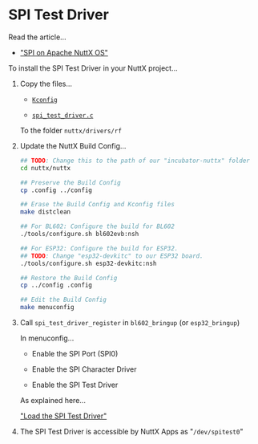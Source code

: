# SPI Test Driver

Read the article...

-   ["SPI on Apache NuttX OS"](https://lupyuen.github.io/articles/spi2)

To install the SPI Test Driver in your NuttX project...

1.  Copy the files...

    -   [`Kconfig`](Kconfig)
    
    -   [`spi_test_driver.c`](spi_test_driver.c)

    To the folder `nuttx/drivers/rf`

1.  Update the NuttX Build Config...

    ```bash
    ## TODO: Change this to the path of our "incubator-nuttx" folder
    cd nuttx/nuttx

    ## Preserve the Build Config
    cp .config ../config

    ## Erase the Build Config and Kconfig files
    make distclean

    ## For BL602: Configure the build for BL602
    ./tools/configure.sh bl602evb:nsh

    ## For ESP32: Configure the build for ESP32.
    ## TODO: Change "esp32-devkitc" to our ESP32 board.
    ./tools/configure.sh esp32-devkitc:nsh

    ## Restore the Build Config
    cp ../config .config

    ## Edit the Build Config
    make menuconfig 
    ```

1.  Call `spi_test_driver_register` in `bl602_bringup` (or `esp32_bringup`)

    In menuconfig...
    
    -   Enable the SPI Port (SPI0)

    -   Enable the SPI Character Driver

    -   Enable the SPI Test Driver

    As explained here...

    ["Load the SPI Test Driver"](https://lupyuen.github.io/articles/spi2#load-the-spi-test-driver)

1.  The SPI Test Driver is accessible by NuttX Apps as "`/dev/spitest0`"
